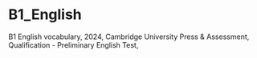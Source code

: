 # B1_English
B1 English vocabulary, 2024, Cambridge University Press &amp; Assessment, Qualification - Preliminary English Test, 
